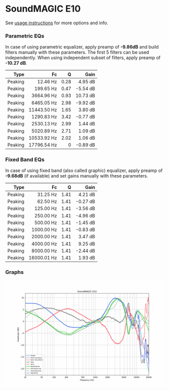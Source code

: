 # SoundMAGIC E10
See [usage instructions](https://github.com/jaakkopasanen/AutoEq#usage) for more options and info.

### Parametric EQs
In case of using parametric equalizer, apply preamp of **-9.86dB** and build filters manually
with these parameters. The first 5 filters can be used independently.
When using independent subset of filters, apply preamp of **-10.27 dB**.

| Type    | Fc          |    Q | Gain     |
|--------:|------------:|-----:|---------:|
| Peaking | 12.46 Hz    | 0.28 | 4.95 dB  |
| Peaking | 199.65 Hz   | 0.47 | -5.54 dB |
| Peaking | 3664.96 Hz  | 0.93 | 10.73 dB |
| Peaking | 6465.05 Hz  | 2.98 | -9.92 dB |
| Peaking | 11443.50 Hz | 1.65 | 3.80 dB  |
| Peaking | 1290.83 Hz  | 3.42 | -0.77 dB |
| Peaking | 2530.13 Hz  | 2.99 | 1.44 dB  |
| Peaking | 5020.89 Hz  | 2.71 | 1.09 dB  |
| Peaking | 10533.92 Hz | 2.02 | 1.06 dB  |
| Peaking | 17796.54 Hz | 0    | -0.89 dB |

### Fixed Band EQs
In case of using fixed band (also called graphic) equalizer, apply preamp of **-9.68dB**
(if available) and set gains manually with these parameters.

| Type    | Fc          |    Q | Gain     |
|--------:|------------:|-----:|---------:|
| Peaking | 31.25 Hz    | 1.41 | 4.21 dB  |
| Peaking | 62.50 Hz    | 1.41 | -0.27 dB |
| Peaking | 125.00 Hz   | 1.41 | -3.56 dB |
| Peaking | 250.00 Hz   | 1.41 | -4.96 dB |
| Peaking | 500.00 Hz   | 1.41 | -1.45 dB |
| Peaking | 1000.00 Hz  | 1.41 | -0.83 dB |
| Peaking | 2000.00 Hz  | 1.41 | 3.47 dB  |
| Peaking | 4000.00 Hz  | 1.41 | 9.25 dB  |
| Peaking | 8000.00 Hz  | 1.41 | -2.44 dB |
| Peaking | 16000.01 Hz | 1.41 | 1.93 dB  |

### Graphs
![](./SoundMAGIC%20E10.png)